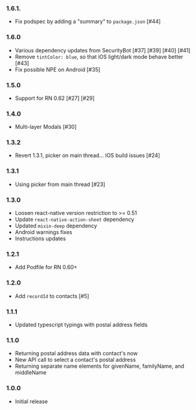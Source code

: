 ### 1.6.1.
* Fix podspec by adding a "summary" to `package.json` [#44]

### 1.6.0
* Various dependency updates from SecurityBot [#37] [#39] [#40] [#41] 
* Remove `tintColor: blue`, so that iOS light/dark mode behave better [#43]
* Fix possible NPE on Android [#35]

### 1.5.0
* Support for RN 0.62 [#27] [#29]

### 1.4.0
* Multi-layer Modals [#30]

### 1.3.2
* Revert 1.3.1, picker on main thread... IOS build issues [#24]

### 1.3.1
* Using picker from main thread [#23]

### 1.3.0

* Loosen react-native version restriction to >= 0.51
* Update `react-native-action-sheet` dependency
* Updated `mixin-deep` dependency
* Android warnings fixes
* Instructions updates

### 1.2.1

* Add Podfile for RN 0.60+

### 1.2.0

* Add `recordId` to contacts [#5]

### 1.1.1

* Updated typescript typings with postal address fields

### 1.1.0

* Returning postal address data with contact's now
* New API call to select a contact's postal address
* Returning separate name elements for givenName, familyName, and middleName


### 1.0.0

* Initial release


